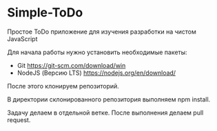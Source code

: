 # Simple-ToDo
Простое ToDo приложение для изучения разработки на чистом JavaScript

Для начала работы нужно установить необходимые пакеты:
- Git https://git-scm.com/download/win
- NodeJS (Версию LTS) https://nodejs.org/en/download/

После этого клонируем репозиторий.

В директории склонированного репозитория выполняем npm install.

Задачу делаем в отдельной ветке. После выполнения делаем pull request.
